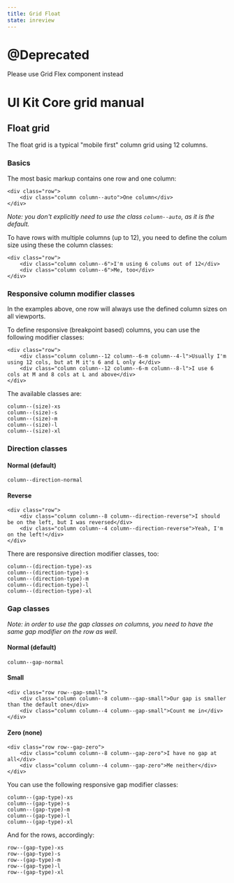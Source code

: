 ```yaml
---
title: Grid Float
state: inreview
---
```


# @Deprecated
Please use Grid Flex component instead

# UI Kit Core grid manual

## Float grid

The float grid is a typical "mobile first" column grid using 12 columns.

### Basics

The most basic markup contains one row and one column:

```
<div class="row">
	<div class="column column--auto">One column</div>
</div>
```
*Note: you don't explicitly need to use the class `column--auto`, as it is the default.*

To have rows with multiple columns (up to 12), you need to define the colum size using these the column classes:

```
<div class="row">
	<div class="column column--6">I'm using 6 colums out of 12</div>
	<div class="column column--6">Me, too</div>
</div>
```

### Responsive column modifier classes

In the examples above, one row will always use the defined column sizes on all viewports.

To define responsive (breakpoint based) columns, you can use the following modifier classes:

```
<div class="row">
	<div class="column column--12 column--6-m column--4-l">Usually I'm using 12 cols, but at M it's 6 and L only 4</div>
	<div class="column column--12 column--6-m column--8-l">I use 6 cols at M and 8 cols at L and above</div>
</div>
```

The available classes are:

```
column--(size)-xs
column--(size)-s
column--(size)-m
column--(size)-l
column--(size)-xl
```

### Direction classes

#### Normal (default)
```
column--direction-normal
```

#### Reverse
```
<div class="row">
	<div class="column column--8 column--direction-reverse">I should be on the left, but I was reversed</div>
	<div class="column column--4 column--direction-reverse">Yeah, I'm on the left!</div>
</div>
```

There are responsive direction modifier classes, too:

```
column--(direction-type)-xs
column--(direction-type)-s
column--(direction-type)-m
column--(direction-type)-l
column--(direction-type)-xl
```

### Gap classes

*Note: in order to use the gap classes on columns, you need to have the same gap modifier on the row as well.*

#### Normal (default)
```
column--gap-normal
```

#### Small
```
<div class="row row--gap-small">
	<div class="column column--8 column--gap-small">Our gap is smaller than the default one</div>
	<div class="column column--4 column--gap-small">Count me in</div>
</div>
```

#### Zero (none)
```
<div class="row row--gap-zero">
	<div class="column column--8 column--gap-zero">I have no gap at all</div>
	<div class="column column--4 column--gap-zero">Me neither</div>
</div>
```
You can use the following responsive gap modifier classes:

```
column--(gap-type)-xs
column--(gap-type)-s
column--(gap-type)-m
column--(gap-type)-l
column--(gap-type)-xl
```

And for the rows, accordingly:

```
row--(gap-type)-xs
row--(gap-type)-s
row--(gap-type)-m
row--(gap-type)-l
row--(gap-type)-xl
```
